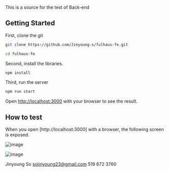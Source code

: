 This is a source for the test of Back-end 

## Getting Started
First, clone the git

```bash
git clone https://github.com/Jinyoung-s/fulhaus-fe.git

cd fulhaus-fe
```

Second, install the libraries.

```bash
npm install
```

Third, run the server
 ```bash
 npm run start
 ```

Open [http://localhost:3000](http://localhost:3000) with your browser to see the result.

## How to test
When you open [http://localhost:3000] with a browser, the following screen is exposed.

![image](https://user-images.githubusercontent.com/98030034/225773307-b7abc2e9-9472-448e-a365-6f1d2b7b468d.png)

![image](https://user-images.githubusercontent.com/98030034/225773336-68748cb9-0cd3-481e-8cfc-0462186f5a3d.png)


Jinyoung So
sojinyoung23@gmail.com
519 672 3760


